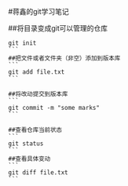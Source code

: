 #蒋鑫的git学习笔记

##将目录变成git可以管理的仓库
````
git init
```
##把文件或者文件夹（非空）添加到版本库
```
git add file.txt
```

##将改动提交到版本库
```
git commit -m "some marks"
```

##查看仓库当前状态
```
git status
```
##查看具体变动
```
git diff file.txt
```



